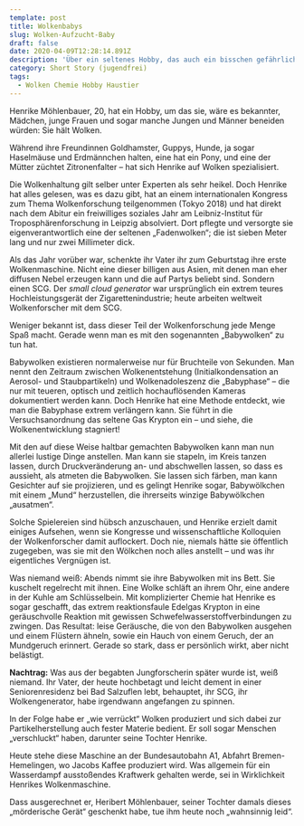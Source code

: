 ```yaml
---
template: post
title: Wolkenbabys
slug: Wolken-Aufzucht-Baby
draft: false
date: 2020-04-09T12:28:14.891Z
description: 'Über ein seltenes Hobby, das auch ein bisschen gefährlich ist'
category: Short Story (jugendfrei)
tags:
  - Wolken Chemie Hobby Haustier
---
```



Henrike Möhlenbauer, 20, hat ein Hobby, um das sie, wäre es bekannter, Mädchen, junge Frauen und sogar manche Jungen und Männer beneiden würden: Sie hält Wolken.



Während ihre Freundinnen Goldhamster, Guppys, Hunde, ja sogar Haselmäuse und Erdmännchen halten, eine hat ein Pony, und eine der Mütter züchtet Zitronenfalter – hat sich Henrike auf Wolken spezialisiert.



Die Wolkenhaltung gilt selber unter Experten als sehr heikel. Doch Henrike hat alles gelesen, was es dazu gibt, hat an einem internationalen Kongress zum Thema Wolkenforschung teilgenommen (Tokyo 2018) und hat direkt nach dem Abitur ein freiwilliges soziales Jahr am Leibniz-Institut für Troposphärenforschung in Leipzig absolviert. Dort pflegte und versorgte sie eigenverantwortlich eine der seltenen „Fadenwolken“; die ist sieben Meter lang und nur zwei Millimeter dick.



Als das Jahr vorüber war, schenkte ihr Vater ihr zum Geburtstag ihre erste Wolkenmaschine. Nicht eine dieser billigen aus Asien, mit denen man eher diffusen Nebel erzeugen kann und die auf Partys beliebt sind. Sondern einen SCG. Der *small cloud generator* war ursprünglich ein extrem teures Hochleistungsgerät der Zigarettenindustrie; heute arbeiten weltweit Wolkenforscher mit dem SCG. 



Weniger bekannt ist, dass dieser Teil der Wolkenforschung jede Menge Spaß macht. Gerade wenn man es mit den sogenannten „Babywolken“ zu tun hat.



Babywolken existieren normalerweise nur für Bruchteile von Sekunden. Man nennt den Zeitraum zwischen Wolkenentstehung (Initialkondensation an Aerosol- und Staubpartikeln) und Wolkenadoleszenz die „Babyphase“ – die nur mit teueren, optisch und zeitlich hochauflösenden Kameras dokumentiert werden kann. Doch Henrike hat eine Methode entdeckt, wie man die Babyphase extrem verlängern kann. Sie führt in die Versuchsanordnung das seltene Gas Krypton ein – und siehe, die Wolkenentwicklung stagniert!



Mit den auf diese Weise haltbar gemachten Babywolken kann man nun allerlei lustige Dinge anstellen. Man kann sie stapeln, im Kreis tanzen lassen, durch Druckveränderung an- und abschwellen lassen, so dass es aussieht, als atmeten die Babywolken. Sie lassen sich färben, man kann Gesichter auf sie projizieren, und es gelingt Henrike sogar, Babywölkchen mit einem „Mund“ herzustellen, die ihrerseits winzige Babywölkchen „ausatmen“.



Solche Spielereien sind hübsch anzuschauen, und Henrike erzielt damit einiges Aufsehen, wenn sie Kongresse und wissenschaftliche Kolloquien der Wolkenforscher damit auflockert. Doch nie, niemals hätte sie öffentlich zugegeben, was sie mit den Wölkchen noch alles anstellt – und was ihr eigentliches Vergnügen ist.



Was niemand weiß: Abends nimmt sie ihre Babywolken mit ins Bett. Sie kuschelt regelrecht mit ihnen. Eine Wolke schläft an ihrem Ohr, eine andere in der Kuhle am Schlüsselbein. Mit komplizierter Chemie hat Henrike es sogar geschafft, das extrem reaktionsfaule Edelgas Krypton in eine geräuschvolle Reaktion mit gewissen Schwefelwasserstoffverbindungen zu zwingen. Das Resultat: leise Geräusche, die von den Babywolken ausgehen und einem Flüstern ähneln, sowie ein Hauch von einem Geruch, der an Mundgeruch erinnert. Gerade so stark, dass er persönlich wirkt, aber nicht belästigt.



**Nachtrag:** Was aus der begabten Jungforscherin später wurde ist, weiß niemand. Ihr Vater, der heute hochbetagt und leicht dement in einer Seniorenresidenz bei Bad Salzuflen lebt, behauptet, ihr SCG, ihr Wolkengenerator, habe irgendwann angefangen zu spinnen.



In der Folge habe er „wie verrückt“ Wolken produziert und sich dabei zur Partikelherstellung auch fester Materie bedient. Er soll sogar Menschen „verschluckt“ haben, darunter seine Tochter Henrike.



Heute stehe diese Maschine an der Bundesautobahn A1, Abfahrt Bremen-Hemelingen, wo Jacobs Kaffee produziert wird. Was allgemein für ein Wasserdampf ausstoßendes Kraftwerk gehalten werde, sei in Wirklichkeit Henrikes Wolkenmaschine. 



Dass ausgerechnet er, Heribert Möhlenbauer, seiner Tochter damals dieses „mörderische Gerät“ geschenkt habe, tue ihm heute noch „wahnsinnig leid“.